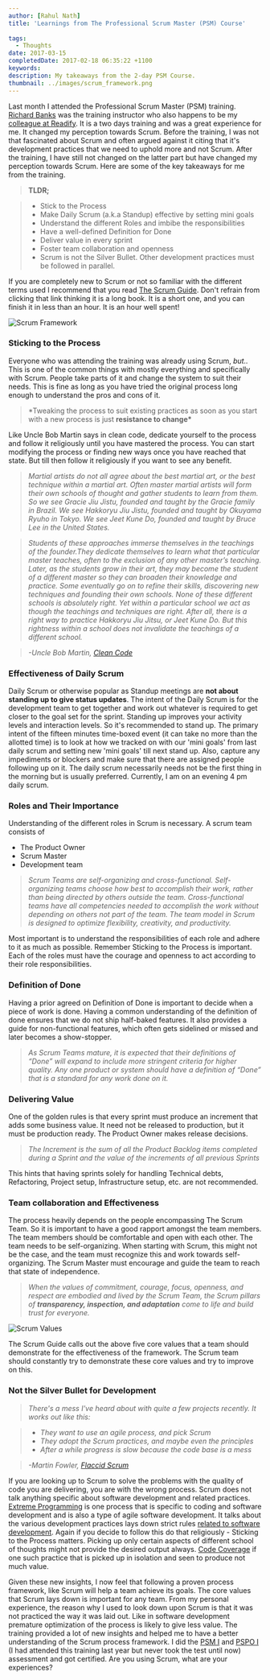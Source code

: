 ```yaml
---
author: [Rahul Nath]
title: 'Learnings from The Professional Scrum Master (PSM) Course'
  
tags:
  - Thoughts
date: 2017-03-15
completedDate: 2017-02-18 06:35:22 +1100
keywords:
description: My takeaways from the 2-day PSM Course.
thumbnail: ../images/scrum_framework.png
---
```


Last month I attended the Professional Scrum Master (PSM) training. [Richard Banks](https://twitter.com/rbanks54) was the training instructor who also happens to be my [colleague at Readify](http://www.rahulpnath.com/blog/finding-a-job-abroad/). It is a two days training and was a great experience for me. It changed my perception towards Scrum. Before the training, I was not that fascinated about Scrum and often argued against it citing that it's development practices that we need to uphold more and not Scrum. After the training, I have still not changed on the latter part but have changed my perception towards Scrum. Here are some of the key takeaways for me from the training.

> **TLDR;**

> - Stick to the Process
> - Make Daily Scrum (a.k.a Standup) effective by setting mini goals
> - Understand the different Roles and imbibe the responsibilities
> - Have a well-defined Definition for Done
> - Deliver value in every sprint
> - Foster team collaboration and openness
> - Scrum is not the Silver Bullet. Other development practices must be followed in parallel.

If you are completely new to Scrum or not so familiar with the different terms used I recommend that you read [The Scrum Guide](http://www.scrumguides.org/scrum-guide.html). Don't refrain from clicking that link thinking it is a long book. It is a short one, and you can finish it in less than an hour. It is an hour well spent!

<img alt="Scrum Framework" src="../images/scrum_framework.png" />

### Sticking to the Process

Everyone who was attending the training was already using Scrum, _but.._ This is one of the common things with mostly everything and specifically with Scrum. People take parts of it and change the system to suit their needs. This is fine as long as you have tried the original process long enough to understand the pros and cons of it.

> \*Tweaking the process to suit existing practices as soon as you start with a new process is just **resistance to change\***

Like Uncle Bob Martin says in clean code, dedicate yourself to the process and follow it religiously until you have mastered the process. You can start modifying the process or finding new ways once you have reached that state. But till then follow it religiously if you want to see any benefit.

> _Martial artists do not all agree about the best martial art, or the best technique within a martial art. Often master martial artists will form their own schools of thought and gather students to learn from them. So we see Gracie Jiu Jistu, founded and taught by the Gracie family in Brazil. We see Hakkoryu Jiu Jistu, founded and taught by Okuyama Ryuho in Tokyo. We see Jeet Kune Do, founded and taught by Bruce Lee in the United States._

> _Students of these approaches immerse themselves in the teachings of the founder.They dedicate themselves to learn what that particular master teaches, often to the exclusion of any other master’s teaching. Later, as the students grow in their art, they may become the student of a different master so they can broaden their knowledge and practice. Some eventually go on to refine their skills, discovering new techniques and founding their own schools. None of these different schools is absolutely right. Yet within a particular school we act as though the teachings and techniques are right. After all, there is a right way to practice Hakkoryu Jiu Jitsu, or Jeet Kune Do. But this rightness within a school does not invalidate the teachings of a different school._

> _-Uncle Bob Martin, [Clean Code](http://amzn.to/2kCHgVz)_

### Effectiveness of Daily Scrum

Daily Scrum or otherwise popular as Standup meetings are **not about standing up to give status updates**. The intent of the Daily Scrum is for the development team to get together and work out whatever is required to get closer to the goal set for the sprint. Standing up improves your activity levels and interaction levels. So it's recommended to stand up. The primary intent of the fifteen minutes time-boxed event (it can take no more than the allotted time) is to look at how we tracked on with our 'mini goals' from last daily scrum and setting new 'mini goals' till next stand up. Also, capture any impediments or blockers and make sure that there are assigned people following up on it. The daily scrum necessarily needs not be the first thing in the morning but is usually preferred. Currently, I am on an evening 4 pm daily scrum.

### Roles and Their Importance

Understanding of the different roles in Scrum is necessary. A scrum team consists of

- The Product Owner
- Scrum Master
- Development team

> _Scrum Teams are self-organizing and cross-functional. Self-organizing teams choose how best to accomplish their work, rather than being directed by others outside the team. Cross-functional teams have all competencies needed to accomplish the work without depending on others not part of the team. The team model in Scrum is designed to optimize flexibility, creativity, and productivity._

Most important is to understand the responsibilities of each role and adhere to it as much as possible. Remember Sticking to the Process is important. Each of the roles must have the courage and openness to act according to their role responsibilities.

### Definition of Done

Having a prior agreed on Definition of Done is important to decide when a piece of work is done. Having a common understanding of the definition of done ensures that we do not ship half-baked features. It also provides a guide for non-functional features, which often gets sidelined or missed and later becomes a show-stopper.

> _As Scrum Teams mature, it is expected that their definitions of “Done” will expand to include more stringent criteria for higher quality. Any one product or system should have a definition of “Done” that is a standard for any work done on it._

### Delivering Value

One of the golden rules is that every sprint must produce an increment that adds some business value. It need not be released to production, but it must be production ready. The Product Owner makes release decisions.

> _The Increment is the sum of all the Product Backlog items completed during a Sprint and the value of the increments of all previous Sprints_

This hints that having sprints solely for handling Technical debts, Refactoring, Project setup, Infrastructure setup, etc. are not recommended.

### Team collaboration and Effectiveness

The process heavily depends on the people encompassing The Scrum Team. So it is important to have a good rapport amongst the team members. The team members should be comfortable and open with each other. The team needs to be self-organizing. When starting with Scrum, this might not be the case, and the team must recognize this and work towards self-organizing. The Scrum Master must encourage and guide the team to reach that state of independence.

> _When the values of commitment, courage, focus, openness, and respect are embodied and lived by the Scrum Team, the Scrum pillars of **transparency, inspection, and adaptation** come to life and build trust for everyone._

<img alt="Scrum Values" src="../images/scrum_values.png" />

The Scrum Guide calls out the above five core values that a team should demonstrate for the effectiveness of the framework. The Scrum team should constantly try to demonstrate these core values and try to improve on this.

### Not the Silver Bullet for Development

> _There's a mess I've heard about with quite a few projects recently. It works out like this:_

> - _They want to use an agile process, and pick Scrum_
> - _They adopt the Scrum practices, and maybe even the principles_
> - _After a while progress is slow because the code base is a mess_

> _-Martin Fowler, [Flaccid Scrum](https://martinfowler.com/bliki/FlaccidScrum.html)_

If you are looking up to Scrum to solve the problems with the quality of code you are delivering, you are with the wrong process. Scrum does not talk anything specific about software development and related practices. [Extreme Programming](https://en.wikipedia.org/wiki/Extreme_programming) is one process that is specific to coding and software development and is also a type of agile software development. It talks about the various development practices lays down strict rules [related to software development](http://www.extremeprogramming.org/rules.html). Again if you decide to follow this do that religiously - Sticking to the Process matters. Picking up only certain aspects of different school of thoughts might not provide the desired output always. [Code Coverage](http://www.rahulpnath.com/blog/is-code-coverage-a-lie/) if one such practice that is picked up in isolation and seen to produce not much value.

Given these new insights, I now feel that following a proven process framework, like Scrum will help a team achieve its goals. The core values that Scrum lays down is important for any team. From my personal experience, the reason why I used to look down upon Scrum is that it was not practiced the way it was laid out. Like in software development premature optimization of the process is likely to give less value. The training provided a lot of new insights and helped me to have a better understanding of the Scrum process framework. I did the [PSM I](https://www.scrum.org/professional-scrum-certifications/professional-scrum-master-i-assessment) and [PSPO I](https://www.scrum.org/professional-scrum-certifications/professional-scrum-product-owner-i-assessment) (I had attended this training last year but never took the test until now) assessment and got certified. Are you using Scrum, what are your experiences?
